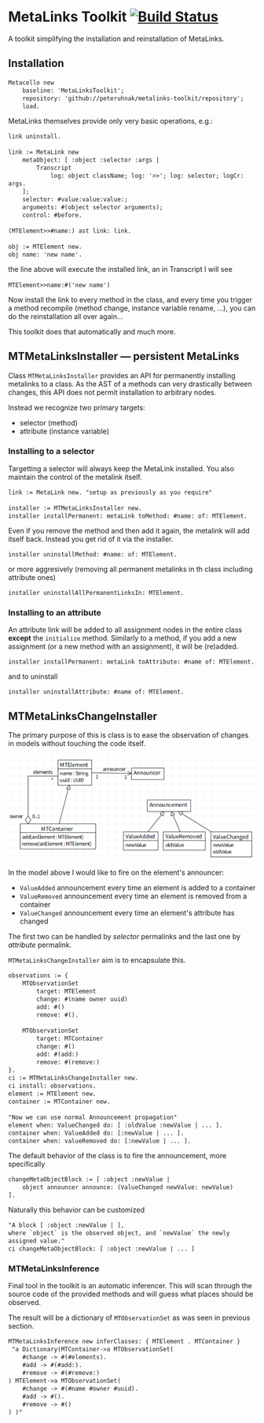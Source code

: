 # MetaLinks Toolkit [![Build Status](https://travis-ci.org/peteruhnak/metalinks-toolkit.svg?branch=master)](https://travis-ci.org/peteruhnak/metalinks-toolkit)

A toolkit simplifying the installation and reinstallation of MetaLinks.

## Installation

```
Metacello new
	baseline: 'MetaLinksToolkit';
	repository: 'github://peteruhnak/metalinks-toolkit/repository';
	load.
```


MetaLinks themselves provide only very basic operations, e.g.:

```st
link uninstall.

link := MetaLink new
	metaObject: [ :object :selector :args |
		Transcript
			log: object className; log: '>>'; log: selector; logCr: args.
	];
	selector: #value:value:value:;
	arguments: #(object selector arguments);
	control: #before.

(MTElement>>#name:) ast link: link.

obj := MTElement new.
obj name: 'new name'.
```


the line above will execute the installed link, an in Transcript I will see

```MTElement>>name:#('new name')```

Now install the link to every method in the class, and every time you trigger a method recompile (method change, instance variable rename, ...), you can do the reinstallation all over again…

This toolkit does that automatically and much more.

## MTMetaLinksInstaller — persistent MetaLinks

Class `MTMetaLinksInstaller` provides an API for permanently installing metalinks to a class. As the AST of a methods can very drastically between changes, this API does not permit installation to arbitrary nodes.

Instead we recognize two primary targets:
* selector (method)
* attribute (instance variable)

### Installing to a selector

Targetting a selector will always keep the MetaLink installed. You also maintain the control of the metalink itself.

```st
link := MetaLink new. "setup as previously as you require"

installer := MTMetaLinksInstaller new.
installer installPermanent: metaLink toMethod: #name: of: MTElement.
```

Even if you remove the method and then add it again, the metalink will add itself back. Instead you get rid of it via the installer.

```st
installer uninstallMethod: #name: of: MTElement.
```

or more aggresively (removing all permanent metalinks in th class including attribute ones)

```st
installer uninstallAllPermanentLinksIn: MTElement.
```
### Installing to an attribute

An attribute link will be added to all assignment nodes in the entire class **except** the `initialize` method. Similarly to a method, if you add a new assignment (or a new method with an assignment), it will be (re)added.

```st
installer installPermanent: metaLink toAttribute: #name of: MTElement.
```

and to uninstall

```st
installer uninstallAttribute: #name of: MTElement.
```

## MTMetaLinksChangeInstaller

The primary purpose of this is class is to ease the observation of changes in models without touching the code itself.

![](figures/model-metalinks.png)

In the model above I would like to fire on the element's announcer:
* `ValueAdded` announcement every time an element is added to a container
* `ValueRemoved` announcement every time an element is removed from a container
* `ValueChanged` announcement every time an element's attribute has changed

The first two can be handled by *selector* permalinks and the last one by *attribute* permalink.

`MTMetaLinksChangeInstaller` aim is to encapsulate this.

```st
observations := {
	MTObservationSet
		target: MTElement
		change: #(name owner uuid)
		add: #()
		remove: #().

	MTObservationSet
		target: MTContainer
		change: #()
		add: #(add:)
		remove: #(remove:)
}.
ci := MTMetaLinksChangeInstaller new.
ci install: observations.
element := MTElement new.
container := MTContainer new.

"Now we can use normal Announcement propagation"
element when: ValueChanged do: [ :oldValue :newValue | ... ].
container when: ValueAdded do: [:newValue | ... ].
container when: valueRemoved do: [:newValue | ... ].
```

The default behavior of the class is to fire the announcement, more specifically

```st
changeMetaObjectBlock := [ :object :newValue |
	object announcer announce: (ValueChanged newValue: newValue)
].
```

Naturally this behavior can be customized

```st
"A block [ :object :newValue | ],
where `object` is the observed object, and `newValue` the newly assigned value."
ci changeMetaObjectBlock: [ :object :newValue | ... ]
```

### MTMetaLinksInference

Final tool in the toolkit is an automatic inferencer. This will scan through the source code of the provided methods and will guess what places should be observed.

The result will be a dictionary of `MTObservationSet` as was seen in previous section.
```st
MTMetaLinksInference new inferClasses: { MTElement . MTContainer }
 "a Dictionary(MTContainer->a MTObservationSet(
	#change -> #(#elements).
	#add -> #(#add:).
	#remove -> #(#remove:)
) MTElement->a MTObservationSet(
	#change -> #(#name #owner #uuid).
	#add -> #().
	#remove -> #()
) )"
```

